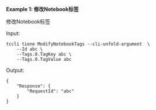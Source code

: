 **Example 1: 修改Notebook标签**

修改Notebook标签

Input: 

```
tccli tione ModifyNotebookTags --cli-unfold-argument  \
    --Id abc \
    --Tags.0.TagKey abc \
    --Tags.0.TagValue abc
```

Output: 
```
{
    "Response": {
        "RequestId": "abc"
    }
}
```

